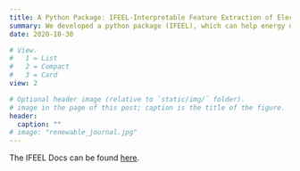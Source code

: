 ```yaml
---
title: A Python Package: IFEEL-Interpretable Feature Extraction of Electricity Loads
summary: We developed a python package (IFEEL), which can help energy data analysts to readily extract interpretable features of daily electricity profiles from a physical perspective.
date: 2020-10-30

# View.
#   1 = List
#   2 = Compact
#   3 = Card
view: 2

# Optional header image (relative to `static/img/` folder).
# image in the page of this post; caption is the title of the figure.
header:
  caption: ""   
# image: "renewable_journal.jpg"   
---
```


The IFEEL Docs can be found [here](https://maomaohu.net/software/ifeel/).